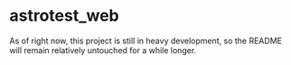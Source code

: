 # astrotest_web

As of right now, this project is still in heavy development, so the README
will remain relatively untouched for a while longer.

